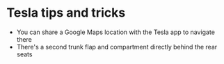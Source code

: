 # Tesla tips and tricks

- You can share a Google Maps location with the Tesla app to navigate there
- There's a second trunk flap and compartment directly behind the rear seats
